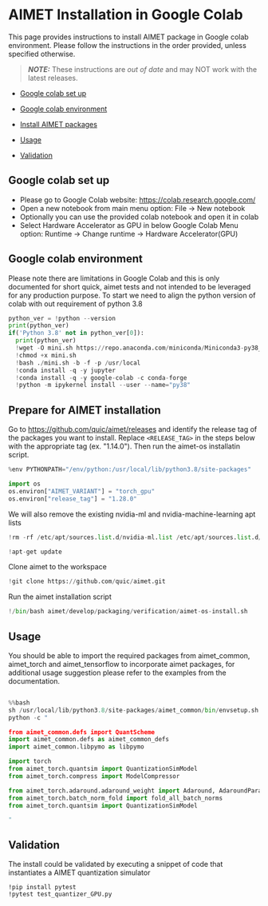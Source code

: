 # AIMET Installation in Google Colab
This page provides instructions to install AIMET package in Google colab environment. Please follow the instructions in the order provided, unless specified otherwise. 

> **_NOTE:_** These instructions are *out of date* and may NOT work with the latest releases.
 
- [Google colab set up](#google-colab-set-up)
- [Google colab environment](#google-colab-environment)
- [Install AIMET packages](#Install-AIMET-packages)

- [Usage](#Usage)
- [Validation](#Validation)

## Google colab set up

- Please go to Google Colab website: https://colab.research.google.com/
- Open a new notebook from main menu option: File -> New notebook
- Optionally you can use the provided colab notebook and open it in colab
- Select Hardware Accelerator as GPU in below Google Colab Menu option:
  Runtime -> Change runtime -> Hardware Accelerator(GPU)

## Google colab environment

Please note there are limitations in Google Colab and this is only documented for short quick, aimet tests and not intended to be leveraged for any production purpose. 
To start we need to align the python version of colab with out requirement of python 3.8
```python
python_ver = !python --version
print(python_ver)
if('Python 3.8' not in python_ver[0]):
  print(python_ver)
  !wget -O mini.sh https://repo.anaconda.com/miniconda/Miniconda3-py38_4.8.3-Linux-x86_64.sh
  !chmod +x mini.sh
  !bash ./mini.sh -b -f -p /usr/local
  !conda install -q -y jupyter
  !conda install -q -y google-colab -c conda-forge
  !python -m ipykernel install --user --name="py38"
```

## Prepare for AIMET installation
Go to https://github.com/quic/aimet/releases and identify the release tag of the packages you want to install. Replace `<RELEASE_TAG>` in the steps below with the appropriate tag (ex. "1.14.0"). Then run the aimet-os installatin script.

```python
%env PYTHONPATH="/env/python:/usr/local/lib/python3.8/site-packages"
```

```python
import os
os.environ["AIMET_VARIANT"] = "torch_gpu"
os.environ["release_tag"] = "1.28.0"
```
We will also remove the existing nvidia-ml and nvidia-machine-learning apt lists

```python
!rm -rf /etc/apt/sources.list.d/nvidia-ml.list /etc/apt/sources.list.d/nvidia-machine-learning.list
```
```python
!apt-get update
```

Clone aimet to the workspace
```python
!git clone https://github.com/quic/aimet.git
```

Run the aimet installation script

```python 
!/bin/bash aimet/develop/packaging/verification/aimet-os-install.sh
```



## Usage
You should be able to import the required packages from aimet_common, aimet_torch and aimet_tensorflow to incorporate aimet packages, for additional usage suggestion please refer to the examples from the documentation.

```python

%%bash
sh /usr/local/lib/python3.8/site-packages/aimet_common/bin/envsetup.sh
python -c "

from aimet_common.defs import QuantScheme
import aimet_common.defs as aimet_common_defs
import aimet_common.libpymo as libpymo

import torch
from aimet_torch.quantsim import QuantizationSimModel
from aimet_torch.compress import ModelCompressor

from aimet_torch.adaround.adaround_weight import Adaround, AdaroundParameters
from aimet_torch.batch_norm_fold import fold_all_batch_norms
from aimet_torch.quantsim import QuantizationSimModel

"
```

## Validation
The install could be validated by executing a snippet of code that instantiates a AIMET quantization simulator
```
!pip install pytest 
!pytest test_quantizer_GPU.py
```
